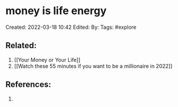 # money is life energy
Created: 2022-03-18 10:42
Edited: 
By: 
Tags: #explore 



## Related:
1. [[Your Money or Your Life]]
2. [[Watch these 55 minutes if you want to be a millionaire in 2022]]

## References:
1. 